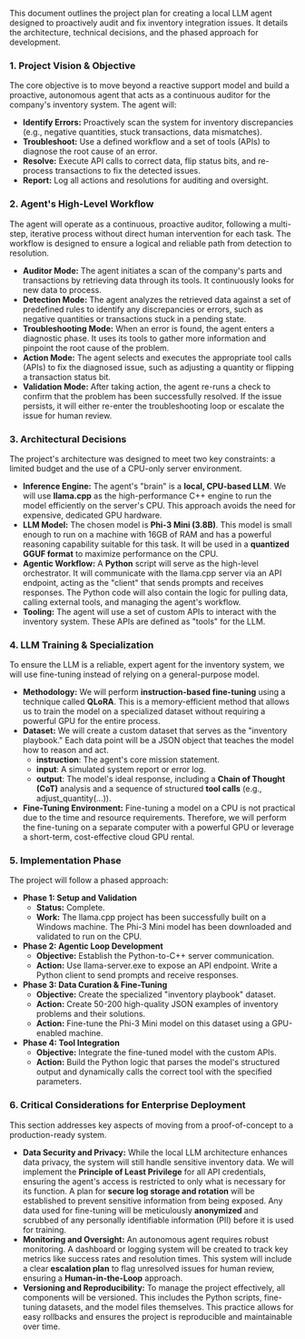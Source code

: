 This document outlines the project plan for creating a local LLM agent designed to proactively audit and fix inventory integration issues. It details the architecture, technical decisions, and the phased approach for development.

### **1\. Project Vision & Objective**

The core objective is to move beyond a reactive support model and build a proactive, autonomous agent that acts as a continuous auditor for the company's inventory system. The agent will:

* **Identify Errors:** Proactively scan the system for inventory discrepancies (e.g., negative quantities, stuck transactions, data mismatches).  
* **Troubleshoot:** Use a defined workflow and a set of tools (APIs) to diagnose the root cause of an error.  
* **Resolve:** Execute API calls to correct data, flip status bits, and re-process transactions to fix the detected issues.  
* **Report:** Log all actions and resolutions for auditing and oversight.

### **2\. Agent's High-Level Workflow**

The agent will operate as a continuous, proactive auditor, following a multi-step, iterative process without direct human intervention for each task. The workflow is designed to ensure a logical and reliable path from detection to resolution.

* **Auditor Mode:** The agent initiates a scan of the company's parts and transactions by retrieving data through its tools. It continuously looks for new data to process.  
* **Detection Mode:** The agent analyzes the retrieved data against a set of predefined rules to identify any discrepancies or errors, such as negative quantities or transactions stuck in a pending state.  
* **Troubleshooting Mode:** When an error is found, the agent enters a diagnostic phase. It uses its tools to gather more information and pinpoint the root cause of the problem.  
* **Action Mode:** The agent selects and executes the appropriate tool calls (APIs) to fix the diagnosed issue, such as adjusting a quantity or flipping a transaction status bit.  
* **Validation Mode:** After taking action, the agent re-runs a check to confirm that the problem has been successfully resolved. If the issue persists, it will either re-enter the troubleshooting loop or escalate the issue for human review.

### **3\. Architectural Decisions**

The project's architecture was designed to meet two key constraints: a limited budget and the use of a CPU-only server environment.

* **Inference Engine:** The agent's "brain" is a **local, CPU-based LLM**. We will use **llama.cpp** as the high-performance C++ engine to run the model efficiently on the server's CPU. This approach avoids the need for expensive, dedicated GPU hardware.  
* **LLM Model:** The chosen model is **Phi-3 Mini (3.8B)**. This model is small enough to run on a machine with 16GB of RAM and has a powerful reasoning capability suitable for this task. It will be used in a **quantized GGUF format** to maximize performance on the CPU.  
* **Agentic Workflow:** A **Python** script will serve as the high-level orchestrator. It will communicate with the llama.cpp server via an API endpoint, acting as the "client" that sends prompts and receives responses. The Python code will also contain the logic for pulling data, calling external tools, and managing the agent's workflow.  
* **Tooling:** The agent will use a set of custom APIs to interact with the inventory system. These APIs are defined as "tools" for the LLM.

### **4\. LLM Training & Specialization**

To ensure the LLM is a reliable, expert agent for the inventory system, we will use fine-tuning instead of relying on a general-purpose model.

* **Methodology:** We will perform **instruction-based fine-tuning** using a technique called **QLoRA**. This is a memory-efficient method that allows us to train the model on a specialized dataset without requiring a powerful GPU for the entire process.  
* **Dataset:** We will create a custom dataset that serves as the "inventory playbook." Each data point will be a JSON object that teaches the model how to reason and act.  
  * **instruction**: The agent's core mission statement.  
  * **input**: A simulated system report or error log.  
  * **output**: The model's ideal response, including a **Chain of Thought (CoT)** analysis and a sequence of structured **tool calls** (e.g., adjust\_quantity(...)).  
* **Fine-Tuning Environment:** Fine-tuning a model on a CPU is not practical due to the time and resource requirements. Therefore, we will perform the fine-tuning on a separate computer with a powerful GPU or leverage a short-term, cost-effective cloud GPU rental.

### **5\. Implementation Phase**

The project will follow a phased approach:

* **Phase 1: Setup and Validation**  
  * **Status:** Complete.  
  * **Work:** The llama.cpp project has been successfully built on a Windows machine. The Phi-3 Mini model has been downloaded and validated to run on the CPU.  
* **Phase 2: Agentic Loop Development**  
  * **Objective:** Establish the Python-to-C++ server communication.  
  * **Action:** Use llama-server.exe to expose an API endpoint. Write a Python client to send prompts and receive responses.  
* **Phase 3: Data Curation & Fine-Tuning**  
  * **Objective:** Create the specialized "inventory playbook" dataset.  
  * **Action:** Create 50-200 high-quality JSON examples of inventory problems and their solutions.  
  * **Action:** Fine-tune the Phi-3 Mini model on this dataset using a GPU-enabled machine.  
* **Phase 4: Tool Integration**  
  * **Objective:** Integrate the fine-tuned model with the custom APIs.  
  * **Action:** Build the Python logic that parses the model's structured output and dynamically calls the correct tool with the specified parameters.

### **6\. Critical Considerations for Enterprise Deployment**

This section addresses key aspects of moving from a proof-of-concept to a production-ready system.

* **Data Security and Privacy:** While the local LLM architecture enhances data privacy, the system will still handle sensitive inventory data. We will implement the **Principle of Least Privilege** for all API credentials, ensuring the agent's access is restricted to only what is necessary for its function. A plan for **secure log storage and rotation** will be established to prevent sensitive information from being exposed. Any data used for fine-tuning will be meticulously **anonymized** and scrubbed of any personally identifiable information (PII) before it is used for training.  
* **Monitoring and Oversight:** An autonomous agent requires robust monitoring. A dashboard or logging system will be created to track key metrics like success rates and resolution times. This system will include a clear **escalation plan** to flag unresolved issues for human review, ensuring a **Human-in-the-Loop** approach.  
* **Versioning and Reproducibility:** To manage the project effectively, all components will be versioned. This includes the Python scripts, fine-tuning datasets, and the model files themselves. This practice allows for easy rollbacks and ensures the project is reproducible and maintainable over time.